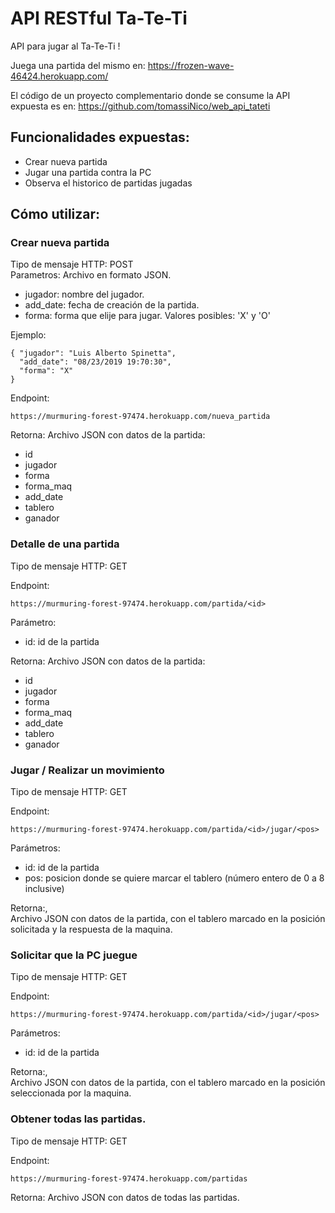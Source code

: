 # API RESTful Ta-Te-Ti

API para jugar al Ta-Te-Ti !

Juega una partida del mismo en:
https://frozen-wave-46424.herokuapp.com/

El código de un proyecto complementario donde se consume la API expuesta es en:
https://github.com/tomassiNico/web_api_tateti

## Funcionalidades expuestas:

  * Crear nueva partida
  * Jugar una partida contra la PC
  * Observa el historico de partidas jugadas

## Cómo utilizar:

### Crear nueva partida
Tipo de mensaje HTTP: POST<br/>
Parametros: Archivo en formato JSON. 
  * jugador: nombre del jugador.
  * add_date: fecha de creación de la partida.
  * forma: forma que elije para jugar. Valores posibles: 'X' y 'O'

Ejemplo:
```
{ "jugador": "Luis Alberto Spinetta",
  "add_date": "08/23/2019 19:70:30",
  "forma": "X" 
}
```
Endpoint: 
```
https://murmuring-forest-97474.herokuapp.com/nueva_partida
```
Retorna:
Archivo JSON con datos de la partida:
  * id
  * jugador
  * forma
  * forma_maq
  * add_date
  * tablero
  * ganador
  
### Detalle de una partida
Tipo de mensaje HTTP: GET<br/>

Endpoint: 
```
https://murmuring-forest-97474.herokuapp.com/partida/<id>
```
Parámetro:
  * id: id de la partida

Retorna:
Archivo JSON con datos de la partida:
  * id
  * jugador
  * forma
  * forma_maq
  * add_date
  * tablero
  * ganador

### Jugar / Realizar un movimiento
Tipo de mensaje HTTP: GET<br/>

Endpoint: 
```
https://murmuring-forest-97474.herokuapp.com/partida/<id>/jugar/<pos>
```
Parámetros:
  * id: id de la partida
  * pos: posicion donde se quiere marcar el tablero (número entero de 0 a 8 inclusive)

Retorna:,<br/>
Archivo JSON con datos de la partida, con el tablero marcado en la posición solicitada y la respuesta de la maquina.

### Solicitar que la PC juegue
Tipo de mensaje HTTP: GET<br/>

Endpoint: 
```
https://murmuring-forest-97474.herokuapp.com/partida/<id>/jugar/<pos>
```
Parámetros:
  * id: id de la partida

Retorna:,<br/>
Archivo JSON con datos de la partida, con el tablero marcado en la posición seleccionada por la maquina.


### Obtener todas las partidas.
Tipo de mensaje HTTP: GET

Endpoint: 
```
https://murmuring-forest-97474.herokuapp.com/partidas
```
Retorna:
Archivo JSON con datos de todas las partidas.


